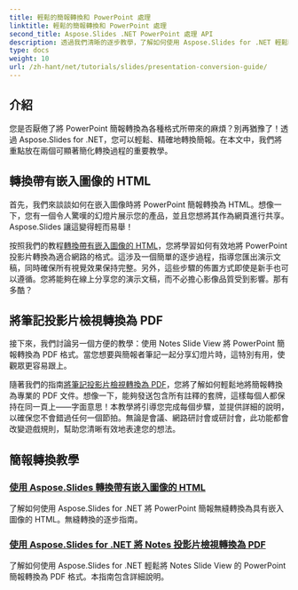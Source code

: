 ```yaml
---
title: 輕鬆的簡報轉換和 PowerPoint 處理
linktitle: 輕鬆的簡報轉換和 PowerPoint 處理
second_title: Aspose.Slides .NET PowerPoint 處理 API
description: 透過我們清晰的逐步教學，了解如何使用 Aspose.Slides for .NET 輕鬆轉換 PowerPoint 簡報。
type: docs
weight: 10
url: /zh-hant/net/tutorials/slides/presentation-conversion-guide/
---
```

## 介紹

您是否厭倦了將 PowerPoint 簡報轉換為各種格式所帶來的麻煩？別再猶豫了！透過 Aspose.Slides for .NET，您可以輕鬆、精確地轉換簡報。在本文中，我們將重點放在兩個可顯著簡化轉換過程的重要教學。

## 轉換帶有嵌入圖像的 HTML

首先，我們來談談如何在嵌入圖像時將 PowerPoint 簡報轉換為 HTML。想像一下，您有一個令人驚嘆的幻燈片展示您的產品，並且您想將其作為網頁進行共享。 Aspose.Slides 讓這變得輕而易舉！ 

按照我們的教程[轉換帶有嵌入圖像的 HTML](./converting-html-with-embedded-images/)，您將學習如何有效地將 PowerPoint 投影片轉換為適合網路的格式。這涉及一個簡單的逐步過程，指導您匯出演示文稿，同時確保所有視覺效果保持完整。另外，這些步驟的佈置方式即使是新手也可以遵循。您將能夠在線上分享您的演示文稿，而不必擔心影像品質受到影響。那有多酷？

## 將筆記投影片檢視轉換為 PDF

接下來，我們討論另一個方便的教學：使用 Notes Slide View 將 PowerPoint 簡報轉換為 PDF 格式。當您想要與簡報者筆記一起分享幻燈片時，這特別有用，使觀眾更容易跟上。 

隨著我們的指南[將筆記投影片檢視轉換為 PDF](./converting-notes-slide-view-to-pdf/)，您將了解如何輕鬆地將簡報轉換為專業的 PDF 文件。想像一下，能夠發送包含所有註釋的套牌，這樣每個人都保持在同一頁上——字面意思！本教學將引導您完成每個步驟，並提供詳細的說明，以確保您不會錯過任何一個節拍。無論是會議、網路研討會或研討會，此功能都會改變遊戲規則，幫助您清晰有效地表達您的想法。

## 簡報轉換教學
### [使用 Aspose.Slides 轉換帶有嵌入圖像的 HTML](./converting-html-with-embedded-images/)
了解如何使用 Aspose.Slides for .NET 將 PowerPoint 簡報無縫轉換為具有嵌入圖像的 HTML。無縫轉換的逐步指南。
### [使用 Aspose.Slides for .NET 將 Notes 投影片檢視轉換為 PDF](./converting-notes-slide-view-to-pdf/)
了解如何使用 Aspose.Slides for .NET 輕鬆將 Notes Slide View 的 PowerPoint 簡報轉換為 PDF 格式。本指南包含詳細說明。